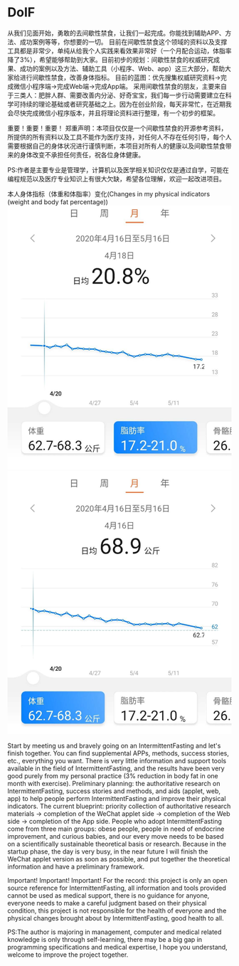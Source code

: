 # DoIF
从我们见面开始，勇敢的去间歇性禁食，让我们一起完成。你能找到辅助APP、方法、成功案例等等，你想要的一切。
目前在间歇性禁食这个领域的资料以及支撑工具都是非常少，单纯从给我个人实践来看效果非常好（一个月配合运动，体脂率降了3%），希望能够帮助到大家。目前初步的规划：间歇性禁食的权威研究成果、成功的案例以及方法、辅助工具（小程序、Web、app）这三大部分，帮助大家给进行间歇性禁食，改善身体指标。
目前的蓝图：优先搜集权威研究资料→完成微信小程序端→完成Web端→完成App端。
采用间歇性禁食的朋友，主要来自于三类人：肥胖人群、需要改善内分泌、好奇宝宝，我们每一步行动需要建立在科学可持续的理论基础或者研究基础之上。因为在创业阶段，每天非常忙，在近期我会尽快完成微信小程序版本，并且将理论资料进行整理，有一个初步的框架。

重要！重要！重要！
郑重声明：本项目仅仅是一个间歇性禁食的开源参考资料，所提供的所有资料以及工具不能作为医疗支持，对任何人不存在任何引导，每个人需要根据自己的身体状况进行谨慎判断，本项目对所有人的健康以及间歇性禁食带来的身体改变不承担任何责任，祝各位身体健康。


PS:作者是主要专业是管理学，计算机以及医学相关知识仅仅是通过自学，可能在编程规范以及医疗专业知识上有很大欠缺，希望各位理解，欢迎一起改进项目。

本人身体指标（体重和体脂率）变化(Changes in my physical indicators (weight and body fat percentage))
![image](https://github.com/zhou-wjjw/DoIF/blob/master/images/%E4%BD%93%E8%84%82%E7%8E%87.jpg)
![image](https://github.com/zhou-wjjw/DoIF/blob/master/images/%E4%BD%93%E9%87%8D.jpg)



Start by meeting us and bravely going on an IntermittentFasting and let's finish together. You can find supplemental APPs, methods, success stories, etc., everything you want.
There is very little information and support tools available in the field of IntermittentFasting, and the results have been very good purely from my personal practice (3% reduction in body fat in one month with exercise). Preliminary planning: the authoritative research on IntermittentFasting, success stories and methods, and aids (applet, web, app) to help people perform IntermittentFasting and improve their physical indicators.
The current blueprint: priority collection of authoritative research materials → completion of the WeChat applet side → completion of the Web side → completion of the App side.
People who adopt IntermittentFasting come from three main groups: obese people, people in need of endocrine improvement, and curious babies, and our every move needs to be based on a scientifically sustainable theoretical basis or research. Because in the startup phase, the day is very busy, in the near future I will finish the WeChat applet version as soon as possible, and put together the theoretical information and have a preliminary framework.

Important! Important! Important!
For the record: this project is only an open source reference for IntermittentFasting, all information and tools provided cannot be used as medical support, there is no guidance for anyone, everyone needs to make a careful judgment based on their physical condition, this project is not responsible for the health of everyone and the physical changes brought about by IntermittentFasting, good health to all.

PS:The author is majoring in management, computer and medical related knowledge is only through self-learning, there may be a big gap in programming specifications and medical expertise, I hope you understand, welcome to improve the project together.

